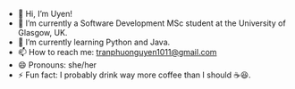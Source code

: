 - 👋 Hi, I’m Uyen!
- 👀 I’m currently a Software Development MSc student at the University of Glasgow, UK.
- 🌱 I’m currently learning Python and Java.
- 📫 How to reach me: tranphuonguyen1011@gmail.com
- 😄 Pronouns: she/her
- ⚡ Fun fact: I probably drink way more coffee than I should ☕️😆.

<!---
uyentran1/uyentran1 is a ✨ special ✨ repository because its `README.md` (this file) appears on your GitHub profile.
You can click the Preview link to take a look at your changes.
--->
